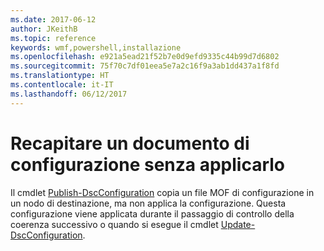 ```yaml
---
ms.date: 2017-06-12
author: JKeithB
ms.topic: reference
keywords: wmf,powershell,installazione
ms.openlocfilehash: e921a5ead21f52b7e0d9efd9335c44b99d7d6802
ms.sourcegitcommit: 75f70c7df01eea5e7a2c16f9a3ab1dd437a1f8fd
ms.translationtype: HT
ms.contentlocale: it-IT
ms.lasthandoff: 06/12/2017
---
```

<a id="deliver-a-configuration-document-without-applying" class="xliff"></a>
# Recapitare un documento di configurazione senza applicarlo

Il cmdlet [Publish-DscConfiguration](https://technet.microsoft.com/library/mt517875.aspx) copia un file MOF di configurazione in un nodo di destinazione, ma non applica la configurazione. Questa configurazione viene applicata durante il passaggio di controllo della coerenza successivo o quando si esegue il cmdlet [Update-DscConfiguration](https://technet.microsoft.com/library/mt143541.aspx).

